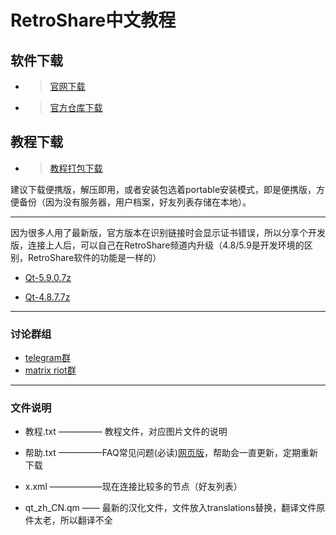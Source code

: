 # RetroShare中文教程
## 软件下载
- >[官网下载][1]

- >[官方仓库下载][2]
## 教程下载
- >[教程打包下载][7]

建议下载便携版，解压即用，或者安装包选着portable安装模式，即是便携版，方便备份（因为没有服务器，用户档案，好友列表存储在本地）。

------------


因为很多人用了最新版，官方版本在识别链接时会显示证书错误，所以分享个开发版，连接上人后，可以自己在RetroShare频道内升级（4.8/5.9是开发环境的区别，RetroShare软件的功能是一样的）

- [Qt-5.9.0.7z][3]

- [Qt-4.8.7.7z][4]

------------



### 讨论群组
- [telegram群][5]
- [matrix riot群][6]

------------


### 文件说明
- 教程.txt ————— 教程文件，对应图片文件的说明
- 帮助.txt —————FAQ常见问题(必读)[网页版][8]，帮助会一直更新，定期重新下载
- x.xml ——————现在连接比较多的节点（好友列表）
- qt_zh_CN.qm —— 最新的汉化文件，文件放入translations替换，翻译文件原件太老，所以翻译不全


  [1]: http://retroshare.net/downloads.html
  [2]: https://github.com/RetroShare/RetroShare/releases
  [3]: https://www.dropbox.com/s/7sdwshn8yohb1mu/RetroShare-0.6.2-Windows-Portable-20170613-c451d3a1-Qt-5.9.0.7z?dl=0
  [4]: https://www.dropbox.com/s/apcfwno506odsbp/RetroShare-0.6.2-Windows-Portable-20170613-c451d3a1-Qt-4.8.7.7z?dl=0
  [5]: https://t.me/cnretroshare
  [6]: https://matrix.to/#/#RetroShareCN:matrix.org
  [7]: https://github.com/gongzisun/cnretroshare/archive/master.zip
  [8]: https://gongzisun.github.io
